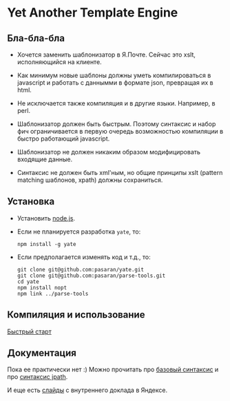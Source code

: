 Yet Another Template Engine
============================

Бла-бла-бла
-----------

  * Хочется заменить шаблонизатор в Я.Почте.
    Сейчас это xslt, исполняющийся на клиенте.

  * Как минимум новые шаблоны должны уметь компилироваться в javascript и
    работать с даннымми в формате json, превращая их в html.

  * Не исключается также компиляция и в другие языки. Например, в perl.

  * Шаблонизатор должен быть быстрым.
    Поэтому синтаксис и набор фич ограничивается в первую очередь
    возможностью компиляции в быстро работающий javascript.

  * Шаблонизатор не должен никаким образом модифицировать входящие данные.

  * Синтаксис не должен быть xml'ным,
    но общие принципы xslt (pattern matching шаблонов, xpath) должны сохраниться.


Установка
---------

  * Установить [node.js](https://github.com/joyent/node/wiki/Installation).

  * Если не планируется разработка `yate`, то:

        npm install -g yate

  * Если предполагается изменять код и т.д., то:

        git clone git@github.com:pasaran/yate.git
        git clone git@github.com:pasaran/parse-tools.git
        cd yate
        npm install nopt
        npm link ../parse-tools


Компиляция и использование
--------------------------

[Быстрый старт](docs/quick-start.md)


Документация
------------

Пока ее практически нет :)
Можно прочитать про [базовый синтаксис](https://github.com/pasaran/yate/wiki/syntax)
и про [синтаксис jpath](https://github.com/pasaran/yate/wiki/jpath).

И еще есть [слайды](http://pasaran.github.com/slides/yate/) с внутреннего доклада в Яндексе.



